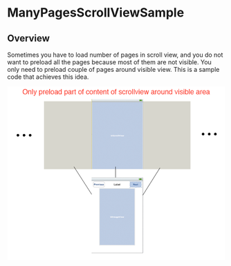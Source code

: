 # ManyPagesScrollViewSample
## Overview
Sometimes you have to load number of pages in scroll view, and you do not want to preload all the pages because most of them are not visible. You only need to preload couple of pages around visible view. This is a sample code that achieves this idea.

<img src="https://github.com/yfujiki/ManyPagesScrollViewSample/raw/master/Illustration.png"/>
